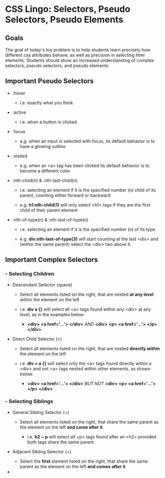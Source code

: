 # CSS Lingo: Selectors, Pseudo Selectors, Pseudo Elements

## Goals

The goal of today's toy problem is to help students learn precisely how different css attributes behave, as well as precision in selecting html elements. Students should show an increased understanding of complex selectors, pseudo selectors, and pseudo elements.

## Important Pseudo Selectors

- :hover

  - i.e. exactly what you think

- :active

  - i.e. when a button is clicked

- :focus

  - e.g. when an input is selected with focus, its default behavior is to have a glowing outline

- :visited

  - e.g. when an \<a\> tag has been clicked its default behavior is to become a different color

- :nth-child(n) & :nth-last-child(n)

  - i.e. selecting an element if it is the specified number (n) child of its parent, counting either forward or backward

  - e.g. **h1:nth-child(1)** will only select \<h1\> tags if they are the first child of their parent element

- :nth-of-type(n) & :nth-last-of-type(n)

  - i.e. selecting an element if it is the specified number (n) of its type

  - e.g. **div:nth-last-of-type(3)** will start counting at the last \<div\> and (within the same parent) select the \<div\> two above it.

## Important Complex Selectors

### - Selecting Children

  - Descendant Selector (space)

    - Select all elements listed on the right, that are nested **at any level** within the element on the left

    - i.e. **div a {}** will select all \<a\> tags found within any \<div\> at any level, as in the examples below:

      - **\<div\> \<a href='...'\> \</div\>** *AND* **\<div\> \<p\> \<a href='...'\> \</p\> \</div\>**

  - Direct Child Selector (>)

    - Select all elements listed on the right, that are nested **directly within** the element on the left

    - i.e. **div > a {}** will select *only* the \<a\> tags found directly within a \<div\> and not \<a\> tags nested within other elements, as shown below:

      - **\<div\> \<a href='...'\> \</div\>** *BUT NOT* **\<div\> \<p\> \<a href='...'\> \</p\> \</div\>**

### - Selecting Siblings

  - General Sibling Selector (~)

    - Select all elements listed on the right, that share the same parent as the element on the left **and come after it**.

      - i.e. **h2 ~ p** will select *all* \<p\> tags found after an \<h2\> provided both tags share the same parent.

  - Adjacent Sibling Selector (+)

    - Select the **first** element listed on the right, that share the same parent as the element on the left **and comes after it**

  - 